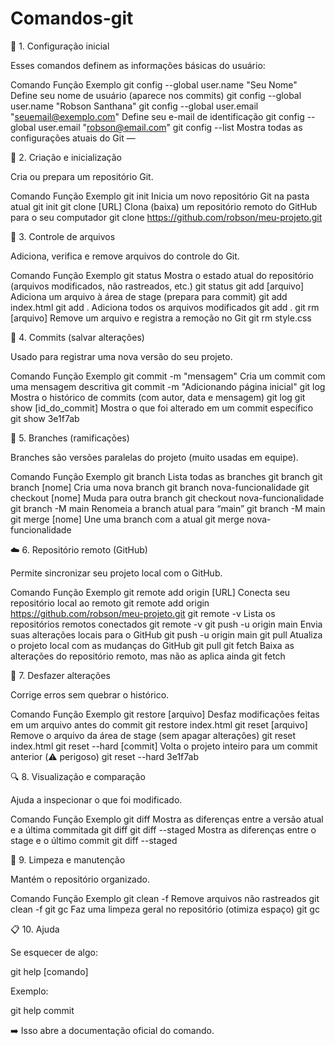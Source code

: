 ﻿# Comandos-git
🧭 1. Configuração inicial

Esses comandos definem as informações básicas do usuário:

Comando	Função	Exemplo
git config --global user.name "Seu Nome"	Define seu nome de usuário (aparece nos commits)	git config --global user.name "Robson Santhana"
git config --global user.email "seuemail@exemplo.com"	Define seu e-mail de identificação	git config --global user.email "robson@email.com"
git config --list	Mostra todas as configurações atuais do Git	—

📁 2. Criação e inicialização

Cria ou prepara um repositório Git.

Comando	Função	Exemplo
git init	Inicia um novo repositório Git na pasta atual	git init
git clone [URL]	Clona (baixa) um repositório remoto do GitHub para o seu computador	git clone https://github.com/robson/meu-projeto.git

🧱 3. Controle de arquivos

Adiciona, verifica e remove arquivos do controle do Git.

Comando	Função	Exemplo
git status	Mostra o estado atual do repositório (arquivos modificados, não rastreados, etc.)	git status
git add [arquivo]	Adiciona um arquivo à área de stage (prepara para commit)	git add index.html
git add .	Adiciona todos os arquivos modificados	git add .
git rm [arquivo]	Remove um arquivo e registra a remoção no Git	git rm style.css

💾 4. Commits (salvar alterações)

Usado para registrar uma nova versão do seu projeto.

Comando	Função	Exemplo
git commit -m "mensagem"	Cria um commit com uma mensagem descritiva	git commit -m "Adicionando página inicial"
git log	Mostra o histórico de commits (com autor, data e mensagem)	git log
git show [id_do_commit]	Mostra o que foi alterado em um commit específico	git show 3e1f7ab

🌿 5. Branches (ramificações)

Branches são versões paralelas do projeto (muito usadas em equipe).

Comando	Função	Exemplo
git branch	Lista todas as branches	git branch
git branch [nome]	Cria uma nova branch	git branch nova-funcionalidade
git checkout [nome]	Muda para outra branch	git checkout nova-funcionalidade
git branch -M main	Renomeia a branch atual para “main”	git branch -M main
git merge [nome]	Une uma branch com a atual	git merge nova-funcionalidade

☁️ 6. Repositório remoto (GitHub)

Permite sincronizar seu projeto local com o GitHub.

Comando	Função	Exemplo
git remote add origin [URL]	Conecta seu repositório local ao remoto	git remote add origin https://github.com/robson/meu-projeto.git
git remote -v	Lista os repositórios remotos conectados	git remote -v
git push -u origin main	Envia suas alterações locais para o GitHub	git push -u origin main
git pull	Atualiza o projeto local com as mudanças do GitHub	git pull
git fetch	Baixa as alterações do repositório remoto, mas não as aplica ainda	git fetch

🔄 7. Desfazer alterações

Corrige erros sem quebrar o histórico.

Comando	Função	Exemplo
git restore [arquivo]	Desfaz modificações feitas em um arquivo antes do commit	git restore index.html
git reset [arquivo]	Remove o arquivo da área de stage (sem apagar alterações)	git reset index.html
git reset --hard [commit]	Volta o projeto inteiro para um commit anterior (⚠️ perigoso)	git reset --hard 3e1f7ab

🔍 8. Visualização e comparação

Ajuda a inspecionar o que foi modificado.

Comando	Função	Exemplo
git diff	Mostra as diferenças entre a versão atual e a última commitada	git diff
git diff --staged	Mostra as diferenças entre o stage e o último commit	git diff --staged

🧹 9. Limpeza e manutenção

Mantém o repositório organizado.

Comando	Função	Exemplo
git clean -f	Remove arquivos não rastreados	git clean -f
git gc	Faz uma limpeza geral no repositório (otimiza espaço)	git gc

📋 10. Ajuda

Se esquecer de algo:

git help [comando]


Exemplo:

git help commit



➡️ Isso abre a documentação oficial do comando.

